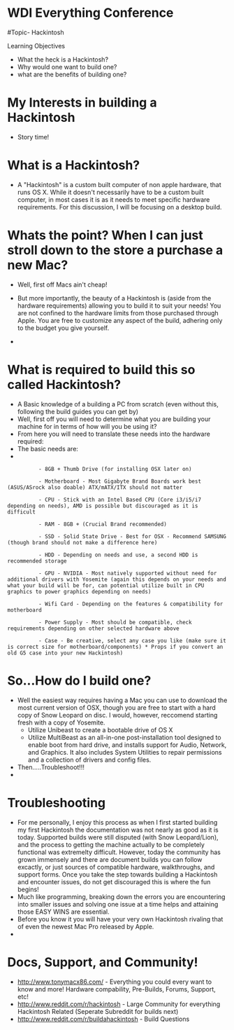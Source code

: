 # WDI Everything Conference

#Topic- Hackintosh

Learning Objectives

- What the heck is a Hackintosh?
- Why would one want to build one?
- what are the benefits of building one?

# My Interests in building a Hackintosh
- Story time!

# What is a Hackintosh?
- A "Hackintosh" is a custom built computer of non apple hardware, that runs OS X. While it doesn't necessarily have to be a
custom built computer, in most cases it is as it needs to meet specific hardware requirements. For this discussion, I will be focusing on a desktop build. 

# Whats the point? When I can just stroll down to the store a purchase a new Mac? 
- Well, first off Macs ain't cheap! 
- But more importantly, the beauty of a Hackintosh is (aside from the hardware requirements) allowing you to build it to suit your needs! You are not confined to the hardware limits from those purchased through Apple. You are free to customize any aspect of the build, adhering only to the budget you give yourself. 

- 
# What is required to build this so called Hackintosh?
- A Basic knowledge of a building a PC from scratch (even without this, following the build guides you can get by) 
- Well, first off you will need to determine what you are building your machine for in terms of how will you be using it?
- From here you will need to translate these needs into the hardware required: 
- The basic needs are:
- 

              - 8GB + Thumb Drive (for installing OSX later on)
            
              - Motherboard - Most Gigabyte Brand Boards work best (ASUS/ASrock also doable) ATX/mATX/ITX should not matter
             
              - CPU - Stick with an Intel Based CPU (Core i3/i5/i7 depending on needs), AMD is possible but discouraged as it is difficult
              
              - RAM - 8GB + (Crucial Brand recommended) 
              
              - SSD - Solid State Drive - Best for OSX - Recommend SAMSUNG (though brand should not make a difference here)
              
              - HDD - Depending on needs and use, a second HDD is recommended storage
              
              - GPU - NVIDIA - Most natively supported without need for additional drivers with Yosemite (again this depends on your needs and what your build will be for, can potential utilize built in CPU graphics to power graphics depending on needs)
              
              - Wifi Card - Depending on the features & compatibility for motherboard 
              
              - Power Supply - Most should be compatible, check requirements depending on other selected hardware above 
              
              - Case - Be creative, select any case you like (make sure it is correct size for motherboard/components) * Props if you convert an old G5 case into your new Hackintosh)


# So...How do I build one? 
- Well the easiest way requires having a Mac you can use to download the most current version of OSX, though you are free to start with a hard copy of Snow Leopard on disc. I would, however, reccomend starting fresh with a copy of Yosemite.
  - Utilize Unibeast to create a bootable drive of OS X
  - Utilize MultiBeast as an all-in-one post-installation tool designed to enable boot from hard drive, and installs support for Audio, Network, and Graphics. It also includes System Utilities to repair permissions and a collection of drivers and config files.
- Then.....Troubleshoot!!!
- 
# Troubleshooting
- For me personally, I enjoy this process as when I first started building my first Hackintosh the documentation was not nearly as good as it is today. Supported builds were still disputed (with Snow Leopard/Lion), and the process to getting the machine actually to be completely functional was extremelty difficult. However, today the community has grown immensely and there are document builds you can follow excactly, or just sources of compatible hardware, walkthroughs, and support forms. Once you take the step towards building a Hackintosh and encounter issues, do not get discouraged this is where the fun begins! 
- Much like programming, breaking down the errors you are encountering into smaller issues and solving one issue at a time helps and attaining those EASY WINS are essential. 
- Before you know it you will have your very own Hackintosh rivaling that of even the newest Mac Pro released by Apple. 
- 
# Docs, Support, and Community!
- http://www.tonymacx86.com/ - Everything you could every want to know and more! Hardware compability, Pre-Builds, Forums, Support, etc! 
- http://www.reddit.com/r/hackintosh - Large Community for everything Hackintosh Related (Seperate Subreddit for builds next)
- http://www.reddit.com/r/buildahackintosh - Build Questions 
